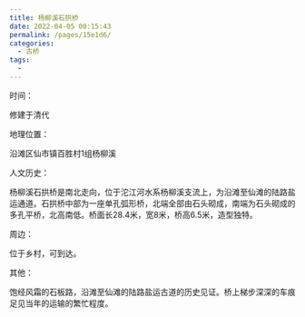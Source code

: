 ```yaml
---
title: 杨柳溪石拱桥
date: 2022-04-05 00:15:43
permalink: /pages/15e1d6/
categories:
  - 古桥
tags:
  - 
---
```

时间：

修建于清代

地理位置：

沿滩区仙市镇百胜村1组杨柳溪

人文历史：

杨柳溪石拱桥是南北走向，位于沱江河水系杨柳溪支流上，为沿滩至仙滩的陆路盐运通道。石拱桥中部为一座单孔弧形桥，北端全部由石头砌成，南端为石头砌成的多孔平桥，北高南低。桥面长28.4米，宽8米，桥高6.5米，造型独特。

周边：

位于乡村，可到达。

其他：

饱经风霜的石板路，沿滩至仙滩的陆路盐运古道的历史见证。桥上梯步深深的车痕足见当年的运输的繁忙程度。
